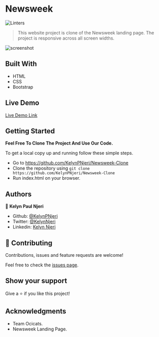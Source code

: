 # Newsweek

![Linters](https://github.com/KelynPNjeri/Newsweek-Clone/workflows/Linters/badge.svg?branch=develop)

> This website project is clone of the Newsweek landing page. The project is
> responsive across all screen widths.

![screenshot](./assets/images/screenshot.png)

## Built With

- HTML
- CSS
- Bootstrap

## Live Demo

[Live Demo Link](https://raw.githack.com/KelynPNjeri/Newsweek-Clone/develop/index.html)

## Getting Started

**Feel Free To Clone The Project And Use Our Code.**

To get a local copy up and running follow these simple steps.

- Go to https://github.com/KelynPNjeri/Newsweek-Clone
- Clone the repository using
  `git clone https://github.com/KelynPNjeri/Newsweek-Clone`
- Run index.html on your browser.

## Authors

👤 **Kelyn Paul Njeri**

- Github: [@KelynPNjeri](https://github.com/KelynPNjeri)
- Twitter: [@KelynNjeri](https://twitter.com/KelynNjeri)
- Linkedin: [Kelyn Njeri](https://www.linkedin.com/in/kelyn-paul)

## 🤝 Contributing

Contributions, issues and feature requests are welcome!

Feel free to check the [issues page](issues/).

## Show your support

Give a ⭐️ if you like this project!

## Acknowledgments

- Team Ocicats.
- Newsweek Landing Page.
